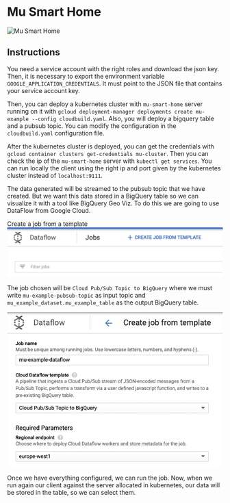 # Mu Smart Home

![Mu Smart Home](img/MuSmartHome.png)

## Instructions

You need a service account with the right roles and download the json key. Then, it is necessary to export the 
environment variable `GOOGLE_APPLICATION_CREDENTIALS`. It must point to the JSON file that contains your service 
account key.

Then, you can deploy a kubernetes cluster with `mu-smart-home` server running on it with 
`gcloud deployment-manager deployments create mu-example --config cloudbuild.yaml`. Also, you will deploy a bigquery 
table and a pubsub topic. You can modify the configuration in the `cloudbuild.yaml` configuration file.

After the kubernetes cluster is deployed, you can get the credentials with `gcloud container clusters get-credentials mu-cluster`. 
Then you can check the ip of the `mu-smart-home` server with `kubectl get services`. You can run locally the client using 
the right ip and port given by the kubernetes cluster instead of `localhost:9111`.

The data generated will be streamed to the pubsub topic that we have created. But we want this data stored in a BigQuery 
table so we can visualize it with a tool like BigQuery Geo Viz. To do this we are going to use DataFlow from Google Cloud. 

Create a job from a template
![DataFlow](img/DataFlow.png)

The job chosen will be `Cloud Pub/Sub Topic to BigQuery` where we must write `mu-example-pubsub-topic` as input topic 
and `mu_example_dataset.mu_example_table` as the output BigQuery table. 

![DataFlowConfig](img/DataFlowConfig.png)

Once we have everything configured, we can run the job. Now, when we run again our client against the server allocated 
in kubernetes, our data will be stored in the table, so we can select them.

